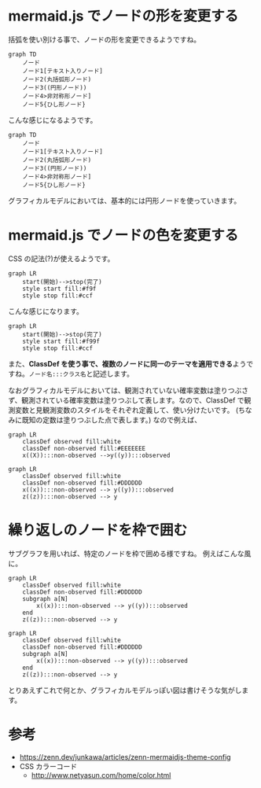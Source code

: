 # mermaid.js でノードの形を変更する

括弧を使い別ける事で、ノードの形を変更できるようですね。

```
graph TD
    ノード
    ノード1[テキスト入りノード]
    ノード2(丸括弧形ノード)
    ノード3((円形ノード))
    ノード4>非対称形ノード]
    ノード5{ひし形ノード}
```

こんな感じになるようです。

```mermaid
graph TD
    ノード
    ノード1[テキスト入りノード]
    ノード2(丸括弧形ノード)
    ノード3((円形ノード))
    ノード4>非対称形ノード]
    ノード5{ひし形ノード}
```

グラフィカルモデルにおいては、基本的には円形ノードを使っていきます。

# mermaid.js でノードの色を変更する

CSS の記法(?)が使えるようです。

```
graph LR
    start(開始)-->stop(完了)
    style start fill:#f9f
    style stop fill:#ccf
```

こんな感じになります。

```mermaid
graph LR
    start(開始)-->stop(完了)
    style start fill:#f99f
    style stop fill:#ccf
```

また、**ClassDef を使う事で、複数のノードに同一のテーマを適用できる**ようですね。`ノード名:::クラス名`と記述します。

なおグラフィカルモデルにおいては、観測されていない確率変数は塗りつぶさず、観測されている確率変数は塗りつぶして表します。なので、ClassDef で観測変数と見観測変数のスタイルをそれぞれ定義して、使い分けたいです。
(ちなみに既知の定数は塗りつぶした点で表します。)
なので例えば、

```
graph LR
    classDef observed fill:white
    classDef non-observed fill:#EEEEEEE
    x((X)):::non-observed -->y((y)):::observed
```

```mermaid
graph LR
    classDef observed fill:white
    classDef non-observed fill:#DDDDDD
    x((x)):::non-observed --> y((y)):::observed
    z((z)):::non-observed --> y
```

# 繰り返しのノードを枠で囲む

サブグラフを用いれば、特定のノードを枠で囲める様ですね。
例えばこんな風に。

```
graph LR
    classDef observed fill:white
    classDef non-observed fill:#DDDDDD
    subgraph a[N]
        x((x)):::non-observed --> y((y)):::observed
    end
    z((z)):::non-observed --> y
```

```mermaid
graph LR
    classDef observed fill:white
    classDef non-observed fill:#DDDDDD
    subgraph a[N]
        x((x)):::non-observed --> y((y)):::observed
    end
    z((z)):::non-observed --> y
```
とりあえずこれで何とか、グラフィカルモデルっぽい図は書けそうな気がします。

# 参考

- https://zenn.dev/junkawa/articles/zenn-mermaidjs-theme-config
- CSS カラーコード
  - http://www.netyasun.com/home/color.html
